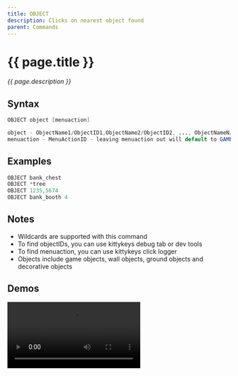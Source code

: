 ```yaml
---
title: OBJECT
description: Clicks on nearest object found
parent: Commands
---
```


# {{ page.title }}

_{{ page.description }}_

## Syntax

```java
OBJECT object [menuaction] 

object - ObjectName1/ObjectID1,ObjectName2/ObjectID2, ..., ObjectNameN/ObjectIDN
menuaction - MenuActionID - leaving menuaction out will default to GAME_OBJECT_FIRST_OPTION (3)
```

## Examples

```java
OBJECT bank_chest
OBJECT *tree
OBJECT 1235,5674
OBJECT bank_booth 4
```

## Notes

- Wildcards are supported with this command
- To find objectIDs, you can use kittykeys debug tab or dev tools
- To find menuaction, you can use kittykeys click logger
- Objects include game objects, wall objects, ground objects and decorative objects

## Demos

![](https://i.imgur.com/RU94ucG.mp4)

